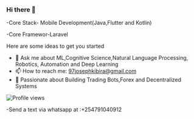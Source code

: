 ### Hi there 👋

-Core Stack- Mobile Development(Java,Flutter and Kotlin)

-Core Framewor-Laravel

Here are some ideas to get you started

- 💬 Ask me about ML,Cognitive Science,Natural Language Processing, Robotics, Automation and Deep Learning
- 📫 How to reach me: 97josephkibira@gmail.com
- 💬 Passionate about  Building Trading Bots,Forex and Decentralized Systems 

![Profile views](https://gpvc.arturio.dev/97joseph)

-Send a text via whatsapp at :+254791040912 








